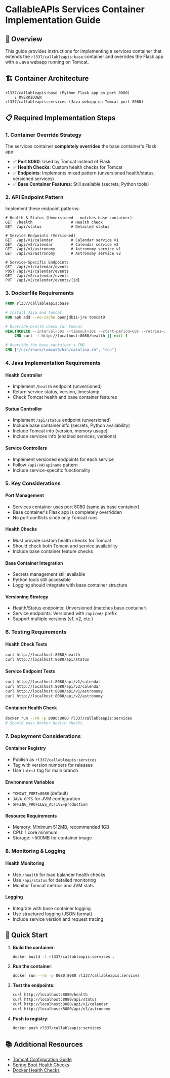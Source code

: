 # CallableAPIs Services Container Implementation Guide

## 🎯 **Overview**

This guide provides instructions for implementing a services container that extends the `rl337/callableapis:base` container and overrides the Flask app with a Java webapp running on Tomcat.

## 🏗️ **Container Architecture**

```
rl337/callableapis:base (Python Flask app on port 8080)
    ↓ OVERRIDDEN
rl337/callableapis:services (Java webapp on Tomcat port 8080)
```

## 📋 **Required Implementation Steps**

### **1. Container Override Strategy**

The services container **completely overrides** the base container's Flask app:

- ✅ **Port 8080**: Used by Tomcat instead of Flask
- ✅ **Health Checks**: Custom health checks for Tomcat
- ✅ **Endpoints**: Implements mixed pattern (unversioned health/status, versioned services)
- ✅ **Base Container Features**: Still available (secrets, Python tools)

### **2. API Endpoint Pattern**

Implement these endpoint patterns:

```
# Health & Status (Unversioned - matches base container)
GET  /health                 # Health check
GET  /api/status             # Detailed status

# Service Endpoints (Versioned)
GET  /api/v1/calendar        # Calendar service v1
GET  /api/v2/calendar        # Calendar service v2
GET  /api/v1/astronomy       # Astronomy service v1
GET  /api/v2/astronomy       # Astronomy service v2

# Service-Specific Endpoints
GET  /api/v1/calendar/events
POST /api/v1/calendar/events
GET  /api/v2/calendar/events
PUT  /api/v2/calendar/events/{id}
```

### **3. Dockerfile Requirements**

```dockerfile
FROM rl337/callableapis:base

# Install Java and Tomcat
RUN apk add --no-cache openjdk11-jre tomcat9

# Override health check for Tomcat
HEALTHCHECK --interval=30s --timeout=10s --start-period=60s --retries=3 \
    CMD curl -f http://localhost:8080/health || exit 1

# Override the base container's CMD
CMD ["/usr/share/tomcat9/bin/catalina.sh", "run"]
```

### **4. Java Implementation Requirements**

#### **Health Controller**
- Implement `/health` endpoint (unversioned)
- Return service status, version, timestamp
- Check Tomcat health and base container features

#### **Status Controller**
- Implement `/api/status` endpoint (unversioned)
- Include base container info (secrets, Python availability)
- Include Tomcat info (version, memory usage)
- Include services info (enabled services, versions)

#### **Service Controllers**
- Implement versioned endpoints for each service
- Follow `/api/v#/apiname` pattern
- Include service-specific functionality

### **5. Key Considerations**

#### **Port Management**
- Services container uses port 8080 (same as base container)
- Base container's Flask app is completely overridden
- No port conflicts since only Tomcat runs

#### **Health Checks**
- Must provide custom health checks for Tomcat
- Should check both Tomcat and service availability
- Include base container feature checks

#### **Base Container Integration**
- Secrets management still available
- Python tools still accessible
- Logging should integrate with base container structure

#### **Versioning Strategy**
- Health/Status endpoints: Unversioned (matches base container)
- Service endpoints: Versioned with `/api/v#/` prefix
- Support multiple versions (v1, v2, etc.)

### **6. Testing Requirements**

#### **Health Check Tests**
```bash
curl http://localhost:8080/health
curl http://localhost:8080/api/status
```

#### **Service Endpoint Tests**
```bash
curl http://localhost:8080/api/v1/calendar
curl http://localhost:8080/api/v2/calendar
curl http://localhost:8080/api/v1/astronomy
curl http://localhost:8080/api/v2/astronomy
```

#### **Container Health Check**
```bash
docker run --rm -p 8080:8080 rl337/callableapis:services
# Should pass Docker health checks
```

### **7. Deployment Considerations**

#### **Container Registry**
- Publish as `rl337/callableapis:services`
- Tag with version numbers for releases
- Use `latest` tag for main branch

#### **Environment Variables**
- `TOMCAT_PORT=8080` (default)
- `JAVA_OPTS` for JVM configuration
- `SPRING_PROFILES_ACTIVE=production`

#### **Resource Requirements**
- Memory: Minimum 512MB, recommended 1GB
- CPU: 1 core minimum
- Storage: ~500MB for container image

### **8. Monitoring & Logging**

#### **Health Monitoring**
- Use `/health` for load balancer health checks
- Use `/api/status` for detailed monitoring
- Monitor Tomcat metrics and JVM stats

#### **Logging**
- Integrate with base container logging
- Use structured logging (JSON format)
- Include service version and request tracing

## 🚀 **Quick Start**

1. **Build the container**:
   ```bash
   docker build -t rl337/callableapis:services .
   ```

2. **Run the container**:
   ```bash
   docker run --rm -p 8080:8080 rl337/callableapis:services
   ```

3. **Test the endpoints**:
   ```bash
   curl http://localhost:8080/health
   curl http://localhost:8080/api/status
   curl http://localhost:8080/api/v1/calendar
   curl http://localhost:8080/api/v1/astronomy
   ```

4. **Push to registry**:
   ```bash
   docker push rl337/callableapis:services
   ```

## 📚 **Additional Resources**

- [Tomcat Configuration Guide](https://tomcat.apache.org/tomcat-9.0-doc/config/)
- [Spring Boot Health Checks](https://docs.spring.io/spring-boot/docs/current/reference/html/actuator.html)
- [Docker Health Checks](https://docs.docker.com/engine/reference/builder/#healthcheck)
